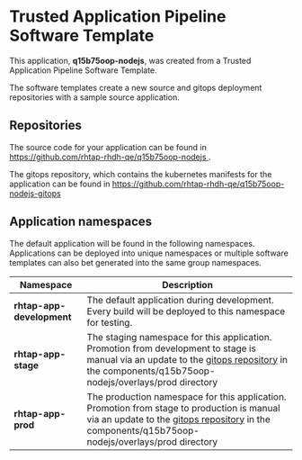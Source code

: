 # Trusted Application Pipeline Software Template

This application, **q15b75oop-nodejs**, was created from a Trusted Application Pipeline Software Template.

The software templates create a new source and gitops deployment repositories with a sample source application. 

## Repositories

The source code for your application can be found in [https://github.com/rhtap-rhdh-qe/q15b75oop-nodejs ](https://github.com/rhtap-rhdh-qe/q15b75oop-nodejs ).
 
The gitops repository, which contains the kubernetes manifests for the application can be found in 
[https://github.com/rhtap-rhdh-qe/q15b75oop-nodejs-gitops ](https://github.com/rhtap-rhdh-qe/q15b75oop-nodejs-gitops ) 

## Application namespaces 

The default application will be found in the following namespaces. Applications can be deployed into unique namespaces or multiple software templates can also bet generated into the same group namespaces.  

|  Namespace   |  Description   |  
| -------- | -------- |   
| **rhtap-app-development** | The default application during development. Every build will be deployed to this namespace for testing. | 
| **rhtap-app-stage** | The staging namespace for this application. Promotion from development to stage is manual via an update to the [gitops repository](https://github.com/rhtap-rhdh-qe/q15b75oop-nodejs-gitops ) in the components/q15b75oop-nodejs/overlays/prod directory |  
| **rhtap-app-prod** | The production namespace for this application. Promotion from stage to production is manual via an update to the [gitops repository](https://github.com/rhtap-rhdh-qe/q15b75oop-nodejs-gitops ) in the components/q15b75oop-nodejs/overlays/prod directory | 